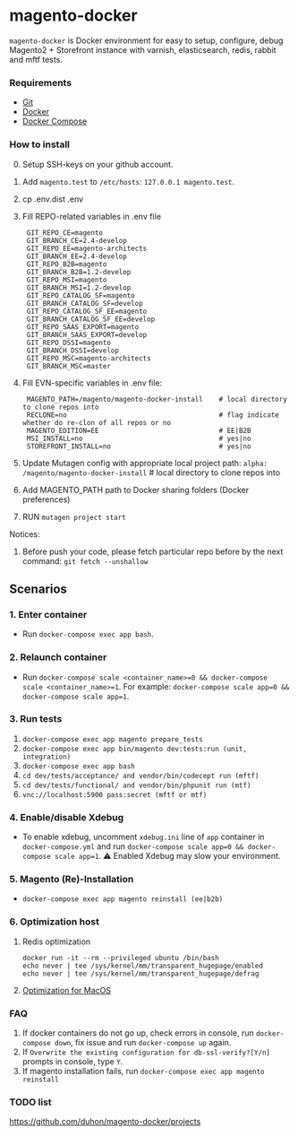 # magento-docker

`magento-docker` is Docker environment for easy to setup, configure, debug Magento2 + Storefront instance with varnish, elasticsearch, redis, rabbit and mftf tests.

### Requirements

* [Git](https://git-scm.com/book/en/v2/Getting-Started-Installing-Git)
* [Docker](https://docs.docker.com/)
* [Docker Compose](https://docs.docker.com/compose/install/)

### How to install
0. Setup SSH-keys on your github account.
2. Add `magento.test` to `/etc/hosts`: `127.0.0.1 magento.test`.
3. cp .env.dist .env
4. Fill REPO-related variables in .env file
                                                    
        GIT_REPO_CE=magento
        GIT_BRANCH_CE=2.4-develop
        GIT_REPO_EE=magento-architects
        GIT_BRANCH_EE=2.4-develop
        GIT_REPO_B2B=magento
        GIT_BRANCH_B2B=1.2-develop
        GIT_REPO_MSI=magento
        GIT_BRANCH_MSI=1.2-develop
        GIT_REPO_CATALOG_SF=magento
        GIT_BRANCH_CATALOG_SF=develop
        GIT_REPO_CATALOG_SF_EE=magento
        GIT_BRANCH_CATALOG_SF_EE=develop
        GIT_REPO_SAAS_EXPORT=magento
        GIT_BRANCH_SAAS_EXPORT=develop
        GIT_REPO_DSSI=magento
        GIT_BRANCH_DSSI=develop
        GIT_REPO_MSC=magento-architects
        GIT_BRANCH_MSC=master
5. Fill EVN-specific variables in .env file:
        
        MAGENTO_PATH=/magento/magento-docker-install    # local directory to clone repos into
        RECLONE=no                                      # flag indicate whether do re-clon of all repos or no
        MAGENTO_EDITION=EE                              # EE|B2B
        MSI_INSTALL=no                                  # yes|no
        STOREFRONT_INSTALL=no                           # yes|no
6. Update Mutagen config with appropriate local project path: `alpha: /magento/magento-docker-install`  # local directory to clone repos into
7. Add MAGENTO_PATH path to Docker sharing folders (Docker preferences)
7. RUN `mutagen project start`

Notices:
1. Before push your code, please fetch particular repo before by the next command: `git fetch --unshallow` 

## Scenarios

### 1. Enter container
* Run `docker-compose exec app bash`.

### 2. Relaunch container
* Run `docker-compose scale <container_name>=0 && docker-compose scale <container_name>=1`. For example: `docker-compose scale app=0 && docker-compose scale app=1`.

### 3. Run tests

1. `docker-compose exec app magento prepare_tests`
2. `docker-compose exec app bin/magento dev:tests:run (unit, integration)`
3. `docker-compose exec app bash`
4. `cd dev/tests/acceptance/ and vendor/bin/codecept run (mftf)`
5. `cd dev/tests/functional/ and vendor/bin/phpunit run (mtf)`
6. `vnc://localhost:5900 pass:secret (mftf or mtf)`

### 4. Enable/disable Xdebug

* To enable xdebug, uncomment `xdebug.ini` line of `app` container in `docker-compose.yml` and run `docker-compose scale app=0 && docker-compose scale app=1`.
:warning: Enabled Xdebug may slow your environment. 

### 5. Magento (Re)-Installation

* `docker-compose exec app magento reinstall (ee|b2b)`

### 6. Optimization host

1. Redis optimization 
    ```
    docker run -it --rm --privileged ubuntu /bin/bash
    echo never | tee /sys/kernel/mm/transparent_hugepage/enabled
    echo never | tee /sys/kernel/mm/transparent_hugepage/defrag
    ```
2. [Optimization for MacOS](https://gist.github.com/tombigel/d503800a282fcadbee14b537735d202c)

### FAQ
1. If docker containers do not go up, check errors in console, run `docker-compose down`, fix issue and run `docker-compose up` again.
2. If `Overwrite the existing configuration for db-ssl-verify?[Y/n]` prompts in console, type `Y`.
3. If magento installation fails, run `docker-compose exec app magento reinstall`

### TODO list
https://github.com/duhon/magento-docker/projects
